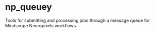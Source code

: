 # np_queuey
Tools for submitting and processing jobs through a message queue for Mindscope Neuropixels workflows.
